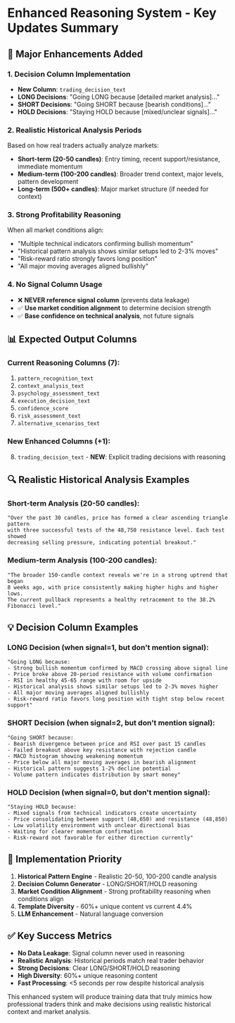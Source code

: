 # Enhanced Reasoning System - Key Updates Summary

## 🎯 **Major Enhancements Added**

### **1. Decision Column Implementation**
- **New Column**: `trading_decision_text` 
- **LONG Decisions**: "Going LONG because [detailed market analysis]..."
- **SHORT Decisions**: "Going SHORT because [bearish conditions]..."
- **HOLD Decisions**: "Staying HOLD because [mixed/unclear signals]..."

### **2. Realistic Historical Analysis Periods**
Based on how real traders actually analyze markets:

- **Short-term (20-50 candles)**: Entry timing, recent support/resistance, immediate momentum
- **Medium-term (100-200 candles)**: Broader trend context, major levels, pattern development  
- **Long-term (500+ candles)**: Major market structure (if needed for context)

### **3. Strong Profitability Reasoning**
When all market conditions align:
- "Multiple technical indicators confirming bullish momentum"
- "Historical pattern analysis shows similar setups led to 2-3% moves"
- "Risk-reward ratio strongly favors long position"
- "All major moving averages aligned bullishly"

### **4. No Signal Column Usage**
- ❌ **NEVER reference signal column** (prevents data leakage)
- ✅ **Use market condition alignment** to determine decision strength
- ✅ **Base confidence on technical analysis**, not future signals

## 📊 **Expected Output Columns**

### **Current Reasoning Columns (7)**:
1. `pattern_recognition_text`
2. `context_analysis_text` 
3. `psychology_assessment_text`
4. `execution_decision_text`
5. `confidence_score`
6. `risk_assessment_text`
7. `alternative_scenarios_text`

### **New Enhanced Columns (+1)**:
8. `trading_decision_text` - **NEW**: Explicit trading decisions with reasoning

## 🔍 **Realistic Historical Analysis Examples**

### **Short-term Analysis (20-50 candles)**:
```
"Over the past 30 candles, price has formed a clear ascending triangle pattern 
with three successful tests of the 48,750 resistance level. Each test showed 
decreasing selling pressure, indicating potential breakout."
```

### **Medium-term Analysis (100-200 candles)**:
```
"The broader 150-candle context reveals we're in a strong uptrend that began 
8 weeks ago, with price consistently making higher highs and higher lows. 
The current pullback represents a healthy retracement to the 38.2% Fibonacci level."
```

## 💡 **Decision Column Examples**

### **LONG Decision (when signal=1, but don't mention signal)**:
```
"Going LONG because:
- Strong bullish momentum confirmed by MACD crossing above signal line
- Price broke above 20-period resistance with volume confirmation
- RSI in healthy 45-65 range with room for upside  
- Historical analysis shows similar setups led to 2-3% moves higher
- All major moving averages aligned bullishly
- Risk-reward ratio favors long position with tight stop below recent support"
```

### **SHORT Decision (when signal=2, but don't mention signal)**:
```
"Going SHORT because:
- Bearish divergence between price and RSI over past 15 candles
- Failed breakout above key resistance with rejection candle
- MACD histogram showing weakening momentum
- Price below all major moving averages in bearish alignment
- Historical pattern suggests 1-2% decline potential
- Volume pattern indicates distribution by smart money"
```

### **HOLD Decision (when signal=0, but don't mention signal)**:
```
"Staying HOLD because:
- Mixed signals from technical indicators create uncertainty
- Price consolidating between support (48,650) and resistance (48,850)
- Low volatility environment with unclear directional bias
- Waiting for clearer momentum confirmation
- Risk-reward not favorable for either direction currently"
```

## 🚀 **Implementation Priority**

1. **Historical Pattern Engine** - Realistic 20-50, 100-200 candle analysis
2. **Decision Column Generator** - LONG/SHORT/HOLD reasoning
3. **Market Condition Alignment** - Strong profitability reasoning when conditions align
4. **Template Diversity** - 60%+ unique content vs current 4.4%
5. **LLM Enhancement** - Natural language conversion

## ✅ **Key Success Metrics**

- **No Data Leakage**: Signal column never used in reasoning
- **Realistic Analysis**: Historical periods match real trader behavior
- **Strong Decisions**: Clear LONG/SHORT/HOLD reasoning
- **High Diversity**: 60%+ unique reasoning content
- **Fast Processing**: <5 seconds per row despite historical analysis

This enhanced system will produce training data that truly mimics how professional traders think and make decisions using realistic historical context and market analysis.
